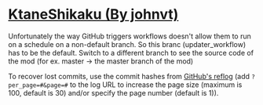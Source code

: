 # [KtaneShikaku (By johnvt)](https://github.com/johnvt/KtaneShikaku)

Unfortunately the way GitHub triggers workflows doesn't allow them to run on a schedule on a non-default branch. So this branc (updater_workflow) has to be the default. Switch to a different branch to see the source code of the mod (for ex. master -> the master branch of the mod)

To recover lost commits, use the commit hashes from [GitHub's reflog](https://api.github.com/repos/KtaneModules/KtaneShikaku-johnvt/events) (add `?per_page=#&page=#` to the log URL to increase the page size (maximum is 100, default is 30) and/or specify the page number (default is 1)).
